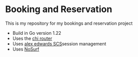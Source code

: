 # Booking and Reservation

This is my repository for my bookings and reservation project

- Build in Go version 1.22
- Uses the [chi router](github.com/go-chi/chi/v5)
- Uses [alex edwards SCS](github.com/alexedwards/scs/v2)session management
- Uses [NoSurf](github.com/justinas/nosurf)
